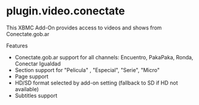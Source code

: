 plugin.video.conectate
======================

This XBMC Add-On provides access to videos and shows from Conectate.gob.ar

Features
* Conectate.gob.ar support for all channels: Encuentro, PakaPaka, Ronda, Conectar Igualdad
* Section support for "Pelicula" , "Especial", "Serie", "Micro"
* Page support 
* HD/SD format selected by add-on setting (fallback to SD if HD not available)
* Subtitles support


